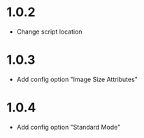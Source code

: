 # 1.0.2
- Change script location
# 1.0.3
- Add config option "Image Size Attributes"
# 1.0.4
- Add config option "Standard Mode"